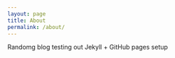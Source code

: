 ```yaml
---
layout: page
title: About
permalink: /about/
---
```


Randomg blog testing out Jekyll + GitHub pages setup
